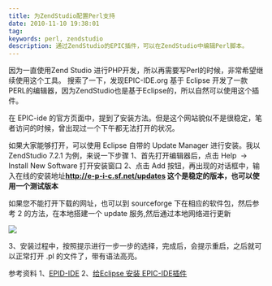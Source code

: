```yaml
---
title: 为ZendStudio配置Perl支持
date: 2010-11-10 19:38:01
tag: 
keywords: perl, zendstudio
description: 通过ZendStudio的EPIC插件，可以在ZendStudio中编辑Perl脚本。
---
```


因为一直使用Zend Studio 进行PHP开发，所以再需要写Perl的时候，非常希望继续使用这个工具。
搜索了一下，发现EPIC-IDE.org 基于 Eclipse 开发了一款PERL的编辑器，因为ZendStudio也是基于Eclipse的，所以自然可以使用这个插件。

在 EPIC-ide 的官方页面中，提到了安装方法。但是这个网站貌似不是很稳定，笔者访问的时候，曾出现过一个下午都无法打开的状况。

如果大家能够打开，可以使用 Eclipse 自带的 Update Manager 进行安装。我以 ZendStudio 7.2.1 为例，来说一下步骤
1、首先打开编辑器后，点击 Help  -> Install New Software 打开安装窗口
2、点击 Add 按钮，再出现的对话框中，输入在线的安装地址**http://e-p-i-c.sf.net/updates 这个是稳定的版本，也可以使用一个测试版本**

如果您不能打开下载的网址，也可以到 sourceforge 下在相应的软件包，然后参考 2 的方法，在本地搭建一个 update 服务,然后通过本地网络进行更新

![](/20101110-zendstudio-support-perl/Screenshot.png)

3、安装过程中，按照提示进行一步一步的选择，完成后，会提示重启，之后就可以正常打开 .pl 的文件了，带有语法高亮。

参考资料
1、[EPID-IDE](http://www.epic-ide.org/download.php)
2、[给Eclipse 安装 EPIC-IDE插件](http://fayland.org/journal/050312.html)













